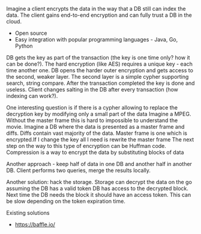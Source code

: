 Imagine a client encrypts the data in the way that a DB still can index the data. The client gains end-to-end encryption and can fully trust a DB in the cloud.

* Open source
* Easy integration with popular programming languages - Java, Go, Python


DB gets the key as part of the transaction (the key is one time only? how it can be done?). The hard encryption (like AES) requires a unique key - each time another one.
DB opens the harder outer encryption and gets access to the second, weaker layer. The second layer is a simple cypher supporting search, string compare.
After the transaction completed the key is done and useless. Client changes salting in the DB after every transaction (how indexing can work?).

One interesting question is if there is a cypher allowing to replace the decryption key by modifying only a small part of the data
Imagine a MPEG. Without the master frame this is hard to impossible to understand the movie. Imagine a DB where the data is presented as a master frame and diffs. Diffs contain vast majority of the data. Master frame is one which is encrypted.If I change the key all I need is rewrite the master frame
The next step on the way to this type of encryption can be Huffman code. Compression is a way to encrypt the data by substituting blocks of data 

Another approach - keep half of data in one DB and another half in another DB. Client performs two queries, merge the results locally.

Another solution: hack the storage. Storage can decrypt the data on the go assuming the DB has a valid token
DB has access to the decrypted block. Next time the DB needs the block it should have an access token. 
This can be slow depending on the token expiration time.

Existing solutions
* https://baffle.io/
